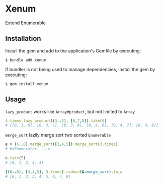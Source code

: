 # Xenum

Extend Enumerable

## Installation

Install the gem and add to the application's Gemfile by executing:

    $ bundle add xenum

If bundler is not being used to manage dependencies, install the gem by executing:

    $ gem install xenum

## Usage

`lazy_product` works like `Array#product`, but not limited to `Array`

```ruby
3.times.lazy_product((3..5), [6,7,8]).take(6)
# [[0, 3, 6], [0, 3, 7], [0, 3, 8], [0, 4, 6], [0, 4, 7], [0, 4, 8]]
```

`merge_sort` lazily merge sort two sorted `Enumerable`

```ruby
e = (6..8).merge_sort([3,4,5]).merge_sort(3.times)
# #<Enumerator: ...>

e.take(5)
# [0, 1, 2, 3, 4]

[(6..8), [3,4,5], 3.times].reduce(&:merge_sort).to_a
# [0, 1, 2, 3, 4, 5, 6, 7, 8]
```
